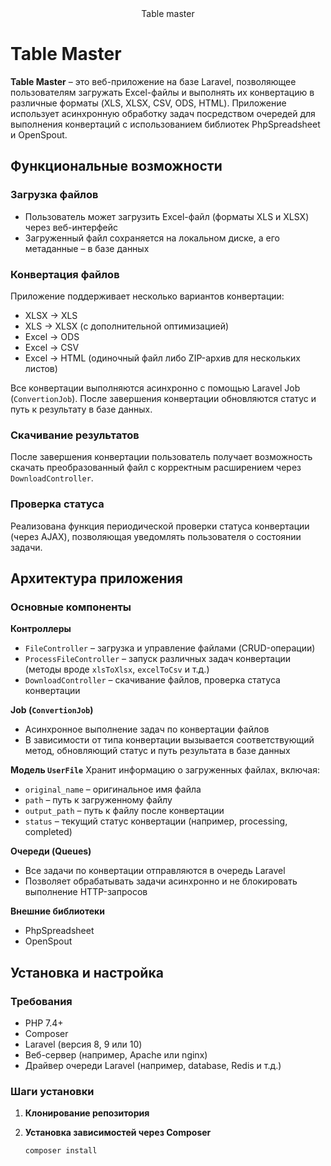 <div align="center">
  Table master
</div>

# Table Master

**Table Master** – это веб-приложение на базе Laravel, позволяющее пользователям загружать Excel-файлы и выполнять их конвертацию в различные форматы (XLS, XLSX, CSV, ODS, HTML). Приложение использует асинхронную обработку задач посредством очередей для выполнения конвертаций с использованием библиотек PhpSpreadsheet и OpenSpout.

## Функциональные возможности

### Загрузка файлов

-   Пользователь может загрузить Excel-файл (форматы XLS и XLSX) через веб-интерфейс
-   Загруженный файл сохраняется на локальном диске, а его метаданные – в базе данных

### Конвертация файлов

Приложение поддерживает несколько вариантов конвертации:

-   XLSX → XLS
-   XLS → XLSX (с дополнительной оптимизацией)
-   Excel → ODS
-   Excel → CSV
-   Excel → HTML (одиночный файл либо ZIP-архив для нескольких листов)

Все конвертации выполняются асинхронно с помощью Laravel Job (`ConvertionJob`). После завершения конвертации обновляются статус и путь к результату в базе данных.

### Скачивание результатов

После завершения конвертации пользователь получает возможность скачать преобразованный файл с корректным расширением через `DownloadController`.

### Проверка статуса

Реализована функция периодической проверки статуса конвертации (через AJAX), позволяющая уведомлять пользователя о состоянии задачи.

## Архитектура приложения

### Основные компоненты

**Контроллеры**

-   `FileController` – загрузка и управление файлами (CRUD-операции)
-   `ProcessFileController` – запуск различных задач конвертации (методы вроде `xlsToXlsx`, `excelToCsv` и т.д.)
-   `DownloadController` – скачивание файлов, проверка статуса конвертации

**Job (`ConvertionJob`)**

-   Асинхронное выполнение задач по конвертации файлов
-   В зависимости от типа конвертации вызывается соответствующий метод, обновляющий статус и путь результата в базе данных

**Модель `UserFile`**
Хранит информацию о загруженных файлах, включая:

-   `original_name` – оригинальное имя файла
-   `path` – путь к загруженному файлу
-   `output_path` – путь к файлу после конвертации
-   `status` – текущий статус конвертации (например, processing, completed)

**Очереди (Queues)**

-   Все задачи по конвертации отправляются в очередь Laravel
-   Позволяет обрабатывать задачи асинхронно и не блокировать выполнение HTTP-запросов

**Внешние библиотеки**

-   PhpSpreadsheet
-   OpenSpout

## Установка и настройка

### Требования

-   PHP 7.4+
-   Composer
-   Laravel (версия 8, 9 или 10)
-   Веб-сервер (например, Apache или nginx)
-   Драйвер очереди Laravel (например, database, Redis и т.д.)

### Шаги установки

1. **Клонирование репозитория**

2. **Установка зависимостей через Composer**
    ```bash
    composer install
    ```
